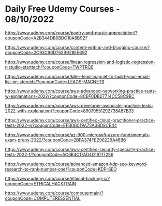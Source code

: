 # Daily Free Udemy Courses - 08/10/2022

https://www.udemy.com/course/poetry-and-music-appreciation/?couponCode=A2B344DB0BDC10A6B927
https://www.udemy.com/course/content-writing-and-blogging-course/?couponCode=2C93C90D762BB28EE692
https://www.udemy.com/course/linear-regression-and-logistic-regression-r-studio-starttech/?couponCode=TWPTRQE
https://www.udemy.com/course/killer-lead-magnet-to-build-your-email-list-on-steroids/?couponCode=LEADS-MAGNETS
https://www.udemy.com/course/aws-advanced-networking-practice-tests-w-explanations-2022/?couponCode=8CBF0DB27714CC58C9BC
https://www.udemy.com/course/aws-developer-associate-practice-tests-2022-with-explanation/?couponCode=89079551292738A87B33
https://www.udemy.com/course/aws-certified-cloud-practitioner-practice-tests-2022-y/?couponCode=EFBDB019A73A3BD9CE44
https://www.udemy.com/course/az-900-microsoft-azure-fundamentals-exam-preps-2022/?couponCode=2BFA374FE290229A46B6
https://www.udemy.com/course/aws-certified-security-specialty-practice-tests-2022-f/?couponCode=AC6B4C17AD4D19717256
https://www.udemy.com/course/advanced-amazon-kdp-seo-keyword-research-to-rank-number-one/?couponCode=KDP-SEO
https://www.udemy.com/course/ethical-hacking-c/?couponCode=ETHICALHACKTRAIN
https://www.udemy.com/course/computermain/?couponCode=COMPUTERESSENTIAL
